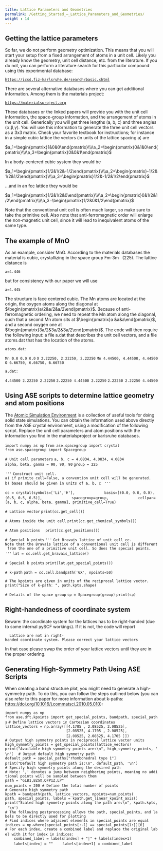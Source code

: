 ```yaml
---
title: Lattice Parameters and Geometries
permalink: /Getting_Started_–_Lattice_Parameters_and_Geometries/
weight : 14
---
```


## Getting the lattice parameters

So far, we do not perform geometry optimization. This means that you
will start your setup from a fixed arrangement of atoms in a unit cell.
Likely you already know the geometry, unit cell distance, etc. from the
literature. If you do not, you can perform a literature search for this
particular compound using this experimental database:

[`https://icsd.fiz-karlsruhe.de/search/basic.xhtml`](https://icsd.fiz-karlsruhe.de/search/basic.xhtml)

There are several alternative databases where you can get additional
information. Among them is the materials project:

[`https://materialsproject.org`](https://materialsproject.org)

These databases or the linked papers will provide you with the unit cell
information, the space-group information, and the arrangement of atoms
in the unit cell. Generically you will get three lengths (a, b, c) and
three angles (α,β,γ). You will use this information to generate the
three unit cell vectors as a 3x3 matrix. Check your favorite textbook
for instructions; for instance in a simple cubic lattice the vectors (in
units of the lattice spacing a) are

$a_1=\begin{pmatrix}1&0&0\end{pmatrix}\\\\a_2=\begin{pmatrix}0&1&0\end{pmatrix}\\\\a_3=\begin{pmatrix}0&0&1\end{pmatrix}$

In a body-centered cubic system they would be

$a_1=\begin{pmatrix}1/2&1/2&-1/2\end{pmatrix}\\\\a_2=\begin{pmatrix}-1/2&1/2&1/2\end{pmatrix}\\\\a_3=\begin{pmatrix}1/2&-1/2&1/2\end{pmatrix}$

...and in an fcc lattice they would be

$a_1=\begin{pmatrix}1/2&1/2&0\end{pmatrix}\\\\a_2=\begin{pmatrix}0&1/2&1/2\end{pmatrix}\\\\a_3=\begin{pmatrix}1/2&0&1/2\end{pmatrix}$

Note that the conventional unit cell is often much larger, so make sure
to take the primitive cell. Also note that anti-ferromagnetic order will
enlarge the non-magnetic unit cell, since it will lead to inequivalent
atoms of the same type.

## The example of MnO

As an example, consider MnO. According to the materials databases the
material is cubic, crystallizing in the space group Fm-3m   (225). The
lattice distance is

`a=4.446`

but for consistency with our paper we will use

`a=4.445`

The structure is face centered cubic. The Mn atoms are located at the
origin, the oxygen atoms along the diagonal at
$\begin{pmatrix}a/2&a/2&a/2\end{pmatrix}$. Because of anti-ferromagnetic
ordering, we need to repeat the Mn atom along the diagonal, such that a
second Mn atom sits at $\begin{pmatrix}a &a&a\end{pmatrix}$, and a
second oxygen one at $\begin{pmatrix}3a/2&3a/2&3a/2\end{pmatrix}$. The
code will then require the following input: a file a.dat that describes
the unit cell vectors, and a file atoms.dat that has the location of the
atoms.

`atoms.dat:`

`Mn 0.0 0.0 0.0`
`O 2.22250, 2.22250, 2.22250`
`Mn 4.44500, 4.44500, 4.44500`
`O 6.66750, 6.66750, 6.66750`

`a.dat:`

`4.44500 2.22250 2.22250`
`2.22250 4.44500 2.22250`
`2.22250 2.22250 4.44500`

## Using ASE scripts to determine lattice geometry and atom positions

The [Atomic Simulation Environment](https://wiki.fysik.dtu.dk/ase/) is a
collection of useful tools for doing solid state simulations. You can
obtain the information used above directly from the ASE crystal
environment, using a modification of the following script. Replace the
unit cell parameters and atom positions with the information you find in
the materialsproject or karlsruhe databases.

`import numpy as np`
`from ase.spacegroup import crystal`
`from ase.spacegroup import Spacegroup`

`# Unit cell parameters`
`a, b, c = 4.0834, 4.0834, 4.0834`
`alpha, beta, gamma = 90, 90, 90`
`group = 225`

`'''`
`Construct unit cell. `
`a) if primite_cell=False, a convention unit cell will be generated.`
`b) bases should be given in units of a, b, c `
`'''`

`cc = crystal(symbols=['Li','H'],`
`             basis=[(0.0, 0.0, 0.0),(0.5, 0.5, 0.5)],`
`             spacegroup=group,`
`             cellpar=[a, b, c, alpha, beta, gamma], primitive_cell=True)`

`# Lattice vector`
`print(cc.get_cell())`

`# Atoms inside the unit cell`
`print(cc.get_chemical_symbols())`

`# Atom positions  `
`print(cc.get_positions())`

`# Special k points`
`'''`
`Get Bravais lattice of unit cell cc. `
`Note that the Bravais lattice of a conventional unit cell is different from the one of a primitive unit cell. So does the special points. `
`'''`
`lat = cc.cell.get_bravais_lattice()`

`# Special k points`
`print(lat.get_special_points())`

`# k-path`
`path = cc.cell.bandpath('GX', npoints=50)`

`# The kpoints are given in units of the reciprocal lattice vector.`
`print("Size of k-path: ", path.kpts.shape)`

`# Details of the space group`
`sp = Spacegroup(group)`
`print(sp)`

## Right-handedness of coordinate system

Beware: the coordinate system for the lattices has to be right-handed
(due to some internal pySCF workings). If it is not, the code will
report

`  Lattice are not in right-handed coordinate system. Please correct your lattice vectors`

In that case please swap the order of your lattice vectors until they
are in the proper ordering.

## Generating High-Symmetry Path Using ASE Scripts

When creating a band structure plot, you might need to generate a
high-symmetry path. To do this, you can follow the steps outlined below
(you can also refer to this paper for more information about k-paths:
<https://doi.org/10.1016/j.commatsci.2010.05.010>):

`import numpy as np`
`from ase.dft.kpoints import get_special_points, bandpath, special_paths`
`# Define lattice vectors in Cartesian coordinates `
`lattice_vectors = np.array([[4.1705 , 2.08525, 2.08525], `
`                            [2.08525, 4.1705 , 2.08525], `
`                            [2.08525, 2.08525, 4.1705 ]])`
`  `
`# Output high symmetry points in reciprocal lattice vector units`
`high_symmetry_points = get_special_points(lattice_vectors)`
`print("Available high symmetry points are:\n", high_symmetry_points, '\n')`
` `
`# Output default high symmetry path`
`default_path = special_paths["rhombohedral type 1"]`
`print("Default high symmetry path is:\n", default_path, '\n')`
` `
`# Specify high symmetry points along the desired path`
`# Note: ',' denotes a jump between neighboring points, meaning no additional points will be sampled between them`
`path = "GLB1,BZGX,QFP1Z,LP" `
`num_points = 200 # Define the total number of points `
` `
`# Generate high symmetry path`
`kpath = bandpath(path, lattice_vectors, npoints=num_points) `
`path, special_points, labels = kpath.get_linear_kpoint_axis() `
`print("Scaled high symmetry points along the path are:\n", kpath.kpts, '\n')`
` `
`# The following postprocessing allows the path, special_points, and labels to be directly used for plotting `
`# Find indices where adjacent elements in special_points are equal`
`indices = np.where(special_points[:-1] == special_points[1:])[0]`
`# For each index, create a combined label and replace the original label with it`
`for index in indices:`
`    combined_label = labels[index] + "|" + labels[index+1]`
`    labels[index] = ""`
`    labels[index+1] = combined_label`